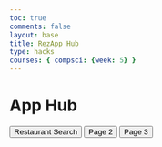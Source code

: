 ```yaml
---
toc: true 
comments: false 
layout: base
title: RezApp Hub
type: hacks
courses: { compsci: {week: 5} }
---
```


<html lang="en">
<head>
<meta charset="UTF-8">
<meta name="viewport" content="width=device-width, initial-scale=1.0">
<title>App Hub</title>
<style>

  body, html {
    height: 100%;
    margin: 0;
    padding: 0;
    display: flex;
    justify-content: center;
    align-items: center;
    flex-direction: column;
    font-family: 'Arial', sans-serif;
    background-color: #333; /* Adjusted background color */
  }

  .title-container {
    background-color: #222; /* Dark background for the title */
    padding: 20px 40px;
    border-radius: 8px;
    box-shadow: 0 4px 8px rgba(0, 0, 0, 0.2);
    margin-bottom: 50px;
  }

  h1 {
    font-size: 3em;
    color: #fff; /* White color for the title text */
    margin: 0;
  }

  .buttons-container {
    display: flex; /* Align buttons side by side */
    justify-content: center;
  }

  .button {
    padding: 15px 30px;
    font-size: 1em;
    border: none;
    border-radius: 5px;
    margin: 0 10px;
    cursor: pointer;
    transition: transform 0.3s ease;
    box-shadow: 0 4px 6px rgba(0, 0, 0, 0.2);
  }

  .button-1 {
    background-color: #3498db;
    color: white;
  }

  .button-2 {
    background-color: #2ecc71;
    color: white;
  }

  .button-3 {
    background-color: #e74c3c;
    color: white;
  }

  .button:hover {
    transform: translateY(-3px); /* Slight raise effect on hover */
  }
</style>
</head>
<body>

<div class="title-container">
  <h1>App Hub</h1>
</div>

<div class="buttons-container">
  <button class="button button-1" onclick="navigateTo('http://127.0.0.1:4200/RezApp//search.html')">Restaurant Search</button>
  <button class="button button-2" onclick="navigateTo('page2.html')">Page 2</button>
  <button class="button button-3" onclick="navigateTo('http://127.0.0.1:4000/RezApp//page3.html')">Page 3</button>
</div>

<script>
  function navigateTo(url) {
    window.location.href = url;
  }
</script>

</body>
</html>

